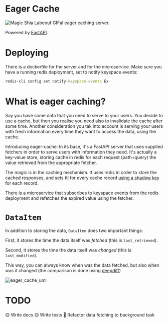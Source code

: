 # Eager Cache

![Magic Shia Labeouf GIF](https://c.tenor.com/tvjxNL7PwHUAAAAC/magic-shia-labeouf.gif)al eager caching server.

Powered by [FastAPI](https://fastapi.tiangolo.com).

# Deploying

There is a dockerfile for the server and for the microservice.
Make sure you have a running redis deployment, set to notify keyspace events:

```cmd
redis-cli config set notify-keyspace-events Ex
```

# What is eager caching?

Say you have some data that you need to serve to your users.
You decide to use a cache, but then you realise you need also to invalidate the cache after some time.
Another consideration you tak into account is serving your users with fresh information every time they want to access the data, using the cache.

Introducing eager-cache:
In its base, it's a FastAPI server that uses supplied fetchers in order to serve users with information they need.
It's actually a key-value store, storing cache in redis for each request (path+query) the value retrieved from the appropriate fetcher.

The magic is in the caching mechanism.
It uses redis in order to store the cached responses, and sets ttl for every cache record [using a shadow key](https://stackoverflow.com/a/28647773/938227) for each record.

There is a microservice that subscribes to keyspace events from the redis deployment and refetches the expired value using the fetcher.

# `DataItem`

In addition to storing the data, `DataItem` does two important things:

First, it stores the time the data itself was _fetched_ (this is `last_retrieved`).

Second, it stores the time the data itself was _changed_ (this is `last_modified`).

This way, you can always know when was the data fetched, but also when was it changed (the comparison is done using [deepdiff](https://pypi.org/project/deepdiff/))

![eager_cache_uml](http://www.plantuml.com/plantuml/proxy?cache=no&src=https://github.com/liorp/eager_cache/tree/master/uml/eager_cache.iuml)

# TODO

🟡 Write docs
🟡 Write tests
🔴 Refactor data fetching to background task
